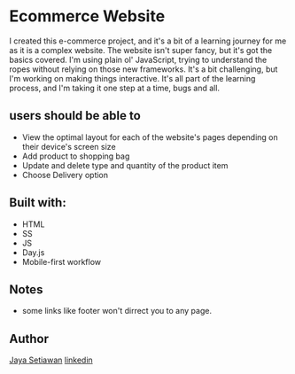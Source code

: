 # Ecommerce Website

I created this e-commerce project, and it's a bit of a learning journey for me as it is a complex website. The website isn't super fancy, but it's got the basics covered. I'm using plain ol' JavaScript, trying to understand the ropes without relying on those new frameworks. It's a bit challenging, but I'm working on making things interactive. It's all part of the learning process, and I'm taking it one step at a time, bugs and all. 


## users should be able to

- View the optimal layout for each of the website's pages depending on their device's screen size
- Add product to shopping bag 
- Update and delete type and quantity of the product item
- Choose Delivery option 

## Built with:
- HTML
- SS
- JS
- Day.js
- Mobile-first workflow

## Notes
- some links like footer won't dirrect you to any page. 

## Author 
[Jaya Setiawan](https://jaya-codes.netlify.app/)
[linkedin](https://www.linkedin.com/in/jaya-setiawan-2b0a1910b/)